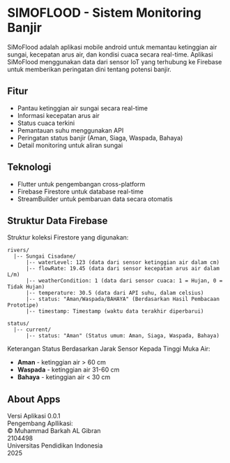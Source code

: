 # SIMOFLOOD - Sistem Monitoring Banjir

SiMoFlood adalah aplikasi mobile android untuk memantau ketinggian air sungai, kecepatan arus air, dan kondisi cuaca secara real-time. Aplikasi SiMoFlood menggunakan data dari sensor IoT yang terhubung ke Firebase untuk memberikan peringatan dini tentang potensi banjir.

## Fitur

- Pantau ketinggian air sungai secara real-time
- Informasi kecepatan arus air
- Status cuaca terkini
- Pemantauan suhu menggunakan API
- Peringatan status banjir (Aman, Siaga, Waspada, Bahaya)
- Detail monitoring untuk aliran sungai

## Teknologi

- Flutter untuk pengembangan cross-platform
- Firebase Firestore untuk database real-time
- StreamBuilder untuk pembaruan data secara otomatis

## Struktur Data Firebase

Struktur koleksi Firestore yang digunakan:

```
rivers/
  |-- Sungai Cisadane/
      |-- waterLevel: 123 (data dari sensor ketinggian air dalam cm)
      |-- flowRate: 19.45 (data dari sensor kecepatan arus air dalam L/m)
      |-- weatherCondition: 1 (data dari sensor cuaca: 1 = Hujan, 0 = Tidak Hujan)
      |-- temperature: 30.5 (data dari API suhu, dalam celsius)
      |-- status: "Aman/Waspada/BAHAYA" (Berdasarkan Hasil Pembacaan Prototipe)
      |-- timestamp: Timestamp (waktu data terakhir diperbarui)

status/
  |-- current/
      |-- status: "Aman" (Status umum: Aman, Siaga, Waspada, Bahaya)
```

Keterangan Status Berdasarkan Jarak Sensor Kepada Tinggi Muka Air:
- **Aman** - ketinggian air > 60 cm
- **Waspada** - ketinggian air 31-60 cm
- **Bahaya** - ketinggian air < 30 cm

## About Apps
Versi Aplikasi 0.0.1  
Pengembang Apllikasi:  
© Muhammad Barkah AL Gibran  
2104498  
Universitas Pendidikan Indonesia  
2025  